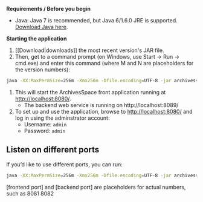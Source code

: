 **Requirements / Before you begin**

* Java: Java 7 is recommended, but Java 6/1.6.0 JRE is supported.  [Download Java here](http://www.java.com/en/download/index.jsp). 

**Starting the application**

1. [[Download|downloads]] the most recent version's JAR file. 
1. Then, get to a command prompt (on Windows, use Start -> Run -> cmd.exe) and enter this command (where M and N are placeholders for the version numbers):
```sh
java -XX:MaxPermSize=256m -Xmx256m -Dfile.encoding=UTF-8 -jar archivesspace.v0.M.N.jar
```
1. This will start the ArchivesSpace front application running at [http://localhost:8080/](http://localhost:8080).
   * The backend web service is running on http://localhost:8089/ 
1. To set up and use the application, browse to [http://localhost:8080/](http://localhost:8080) and log in using the adminstrator account:
   * Username: `admin`
   * Password: `admin`

## Listen on different ports

If you’d like to use different ports, you can run:

```sh
java -XX:MaxPermSize=256m -Xmx256m -Dfile.encoding=UTF-8 -jar archivesspace.v0.X.Y.jar [frontend port] [backend port]
```
[frontend port] and [backend port] are placeholders for actual numbers, such as 8081 8082